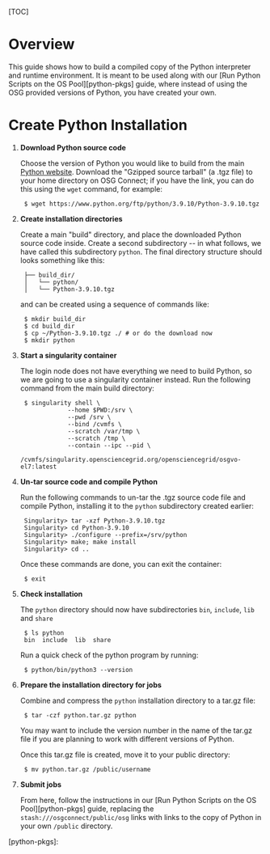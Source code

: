 [title]: - "Build a Copy of Python"

[TOC]

# Overview

This guide shows how to build a compiled copy of the Python interpreter and 
runtime environment. It is meant to be used along with 
our [Run Python Scripts on the OS Pool][python-pkgs] guide, where instead of using 
the OSG provided versions of Python, you have created your own. 

# Create Python Installation

1. **Download Python source code**

	Choose the version of Python you would like to build from the main 
	[Python website](https://www.python.org/downloads/source/). Download the "Gzipped 
	source tarball" (a .tgz file) to your home 
	directory on OSG Connect; if you have the link, you can do this using the 
	`wget` command, for example: 

		$ wget https://www.python.org/ftp/python/3.9.10/Python-3.9.10.tgz

2. **Create installation directories**

	Create a main "build" directory, and place the downloaded Python source code inside. 
	Create a second subdirectory -- in what follows, we have called this subdirectory `python`. 
	The final directory structure should looks something like this:

		├── build_dir/
		│   └── python/ 
		│   └── Python-3.9.10.tgz

	and can be created using a sequence of commands like: 

		$ mkdir build_dir
		$ cd build_dir
		$ cp ~/Python-3.9.10.tgz ./ # or do the download now
		$ mkdir python

3. **Start a singularity container**

	The login node does not have everything we need to build Python, so we 
	are going to use a singularity container instead. Run the following command 
	from the main build directory: 

		$ singularity shell \
					--home $PWD:/srv \
					--pwd /srv \
					--bind /cvmfs \
					--scratch /var/tmp \
					--scratch /tmp \
					--contain --ipc --pid \
					/cvmfs/singularity.opensciencegrid.org/opensciencegrid/osgvo-el7:latest

4. **Un-tar source code and compile Python**

	Run the following commands to un-tar the .tgz source code file and 
	compile Python, installing it to the `python` subdirectory created earlier: 

		Singularity> tar -xzf Python-3.9.10.tgz
		Singularity> cd Python-3.9.10
		Singularity> ./configure --prefix=/srv/python
		Singularity> make; make install
		Singularity> cd ..

	Once these commands are done, you can exit the container: 

		$ exit

5. **Check installation**

	The `python` directory should now have subdirectories `bin`, `include`, `lib` and `share`

		$ ls python
		bin  include  lib  share

	Run a quick check of the python program by running: 

		$ python/bin/python3 --version

6. **Prepare the installation directory for jobs**

	Combine and compress the `python` installation directory to a tar.gz file: 

		$ tar -czf python.tar.gz python

	You may want to include the version number in the name of the tar.gz file if you 
	are planning to work with different versions of Python. 

	Once this tar.gz file is created, move it to your public directory: 

		$ mv python.tar.gz /public/username

7. **Submit jobs**

	From here, follow the instructions in our [Run Python Scripts on the OS Pool][python-pkgs] 
	guide, replacing the `stash:///osgconnect/public/osg` links with links to the copy of 
	Python in your own `/public` directory. 

[python-pkgs]: 

